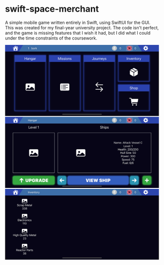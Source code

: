 # swift-space-merchant
A simple mobile game written entirely in Swift, using SwiftUI for the GUI. This was created for my final-year university project. The code isn't perfect, and the game is missing features that I wish it had, but I did what I could under the time constraints of the coursework.

![](media/screen1.png)
![](media/screen2.png)
![](media/screen3.png)
